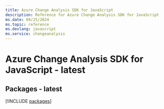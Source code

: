 ```yaml
---
title: Azure Change Analysis SDK for JavaScript
description: Reference for Azure Change Analysis SDK for JavaScript
ms.date: 09/25/2024
ms.topic: reference
ms.devlang: javascript
ms.service: changeanalysis
---
```

# Azure Change Analysis SDK for JavaScript - latest
## Packages - latest
[!INCLUDE [packages](change-analysis-index.md)]